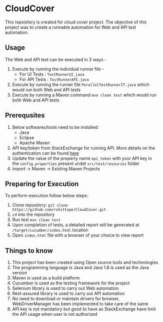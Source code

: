 # CloudCover
This repository is created for cloud cover project. The objective of this project was to create a runnable automation for Web and API test automation.

## Usage

The Web and API test can be executed in 3 ways - 
1. Execute by running the individual runner file - 
	* For UI Tests  : `TestRunnerUI.java`
	* For API Tests : `TestRunnerAPI.java`
2. Execute by running the runner file `ParallelTestRunnerIT.java` which would run both Web and API tests
3. Execute by running a Maven command `mvn clean test` which would run both Web and API tests


## Prerequsites
1. Below softwares/tools need to be installed:
	* Java 
	* Eclipse
	* Apache Maven
2. API key/token from StackExchange for running API. More details on the authentication can be found [here](https://api.stackexchange.com/docs/authentication)
3. Update the value of the property name `api_token` with your API key in the `config.properties` present undet `src/test/resources` folder
4. Import -> Maven -> Existing Maven Projects

## Preparing for Execution

To perform execution follow below steps:

1. Clone repository: `git clone https://github.com/rohittupe/CloudCover.git`
2. `cd` into the repository
3. Run test `mvn clean test`
4. Upon completion of tests, a detailed report will be generated at `/target/cucumber/index.html` location
5. Open `index.html` file with a browser of your choice to view report

## Things to know

1. This project has been created using Open source tools and technologies
2. The programming language is Java and Java 1.8 is used as the Java version
3. Maven is used as a build platform
4. Cucumber is used as the testing framework for the project
5. Selenium library is used to carry out Web automation
6. Rest-assured library is used to carry out API automation
7. No need to download or maintain drivers for browser, WebDriverManager has been implemented to take care of the same
8. API key is not mandatory but good to have as StackExchange have limit the API usage when user is not authorized
 